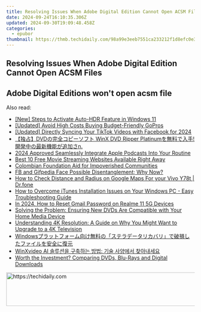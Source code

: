 ```yaml
---
title: Resolving Issues When Adobe Digital Edition Cannot Open ACSM Files
date: 2024-09-24T16:10:35.306Z
updated: 2024-09-30T19:09:48.458Z
categories:
  - epubor
thumbnail: https://thmb.techidaily.com/98a99e3eeb7551ca233212f1d8efc0e3f75521feec7e96aa9478cde7f5ee2f72.jpg
---
```


## Resolving Issues When Adobe Digital Edition Cannot Open ACSM Files

## Adobe Digital Editions won't open acsm file

<ins class="adsbygoogle"
     style="display:block"
     data-ad-format="autorelaxed"
     data-ad-client="ca-pub-7571918770474297"
     data-ad-slot="1223367746"></ins>

<ins class="adsbygoogle"
     style="display:block"
     data-ad-client="ca-pub-7571918770474297"
     data-ad-slot="8358498916"
     data-ad-format="auto"
     data-full-width-responsive="true"></ins>

<span class="atpl-alsoreadstyle">Also read:</span>
<div><ul>
<li><a href="https://extra-support.techidaily.com/new-steps-to-activate-auto-hdr-feature-in-windows-11/"><u>[New] Steps to Activate Auto-HDR Feature in Windows 11</u></a></li>
<li><a href="https://fox-helps.techidaily.com/updated-avoid-high-costs-buying-budget-friendly-gopros/"><u>[Updated] Avoid High Costs Buying Budget-Friendly GoPros</u></a></li>
<li><a href="https://facebook-clips.techidaily.com/updated-directly-syncing-your-tiktok-videos-with-facebook-for-2024/"><u>[Updated] Directly Syncing Your TikTok Videos with Facebook for 2024</u></a></li>
<li><a href="https://solve-outstanding.techidaily.com/dvd-winx-dvd-ripper-platinum-n/"><u>【独占】DVDの完全コピーソフト WinX DVD Ripper Platinumを無料で入手! 開発中の最新機能が追加さn.</u></a></li>
<li><a href="https://extra-skills.techidaily.com/2024-approved-seamlessly-integrate-apple-podcasts-into-your-routine/"><u>2024 Approved Seamlessly Integrate Apple Podcasts Into Your Routine</u></a></li>
<li><a href="https://solve-outstanding.techidaily.com/best-10-free-movie-streaming-websites-available-right-away/"><u>Best 10 Free Movie Streaming Websites Available Right Away</u></a></li>
<li><a href="https://mondly-stories.techidaily.com/colombian-foundation-aid-for-impoverished-communities/"><u>Colombian Foundation Aid for Impoverished Communities</u></a></li>
<li><a href="https://facebook.techidaily.com/fb-and-gifpedia-face-possible-disentanglement-why-now/"><u>FB and Gifpedia Face Possible Disentanglement; Why Now?</u></a></li>
<li><a href="https://android-location-track.techidaily.com/how-to-check-distance-and-radius-on-google-maps-for-your-vivo-y78t-drfone-by-drfone-virtual-android/"><u>How to Check Distance and Radius on Google Maps For your Vivo Y78t | Dr.fone</u></a></li>
<li><a href="https://solve-outstanding.techidaily.com/how-to-overcome-itunes-installation-issues-on-your-windows-pc-easy-troubleshooting-guide/"><u>How to Overcome iTunes Installation Issues on Your Windows PC - Easy Troubleshooting Guide</u></a></li>
<li><a href="https://easy-unlock-android.techidaily.com/in-2024-how-to-reset-gmail-password-on-realme-11-5g-devices-by-drfone-android/"><u>In 2024, How to Reset Gmail Password on Realme 11 5G Devices</u></a></li>
<li><a href="https://solve-outstanding.techidaily.com/solving-the-problem-ensuring-new-dvds-are-compatible-with-your-home-media-device/"><u>Solving the Problem: Ensuring New DVDs Are Compatible with Your Home Media Device</u></a></li>
<li><a href="https://solve-outstanding.techidaily.com/understanding-4k-resolution-a-guide-on-why-you-might-want-to-upgrade-to-a-4k-television/"><u>Understanding 4K Resolution: A Guide on Why You Might Want to Upgrade to a 4K Television</u></a></li>
<li><a href="https://discord-videos.techidaily.com/1720600560168-windows/"><u>Windowsプラットフォーム向け無料の「ステラデータリカバリ」で破損したファイルを安全に復元</u></a></li>
<li><a href="https://solve-outstanding.techidaily.com/1725284831109-winxvideo-ai/"><u>WinXvideo AI 솔루션을 구축하는 방법: 기술 사양에서 찾아내세요</u></a></li>
<li><a href="https://solve-outstanding.techidaily.com/worth-the-investment-comparing-dvds-blu-rays-and-digital-downloads/"><u>Worth the Investment? Comparing DVDs, Blu-Rays and Digital Downloads</u></a></li>
</ul></div>

<!-- affiliate ads begin -->
<a href="https://appsumo.8odi.net/c/5597632/2118311/7443" target="_top" id="2118311">
  <img src="//a.impactradius-go.com/display-ad/7443-2118311" border="0" alt="https://techidaily.com" width="728" height="90"/>
</a>
<img height="0" width="0" src="https://appsumo.8odi.net/i/5597632/2118311/7443" style="position:absolute;visibility:hidden;" border="0" />
<!-- affiliate ads end -->


